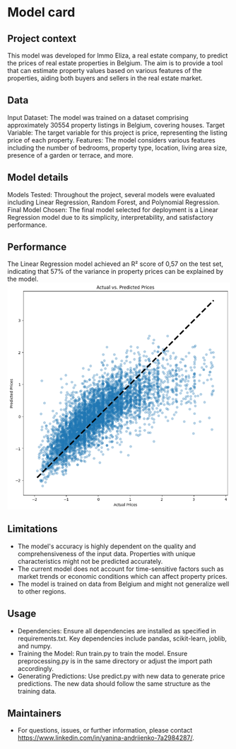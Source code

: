 # Model card

## Project context

This model was developed for Immo Eliza, a real estate company, to predict the prices of real estate properties in Belgium. The aim is to provide a tool that can estimate property values based on various features of the properties, aiding both buyers and sellers in the real estate market.

## Data

Input Dataset: The model was trained on a dataset comprising approximately 30554 property listings in Belgium, covering houses.
Target Variable: The target variable for this project is price, representing the listing price of each property.
Features: The model considers various features including the number of bedrooms, property type, location, living area size, presence of a garden or terrace, and more.

## Model details

Models Tested: Throughout the project, several models were evaluated including Linear Regression, Random Forest, and Polynomial Regression.
Final Model Chosen: The final model selected for deployment is a Linear Regression model due to its simplicity, interpretability, and satisfactory performance.

## Performance

The Linear Regression model achieved an R² score of 0,57 on the test set, indicating that 57% of the variance in property prices can be explained by the model.
![alt text](image.png)

## Limitations

- The model's accuracy is highly dependent on the quality and comprehensiveness of the input data. Properties with unique characteristics might not be predicted accurately.
- The current model does not account for time-sensitive factors such as market trends or economic conditions which can affect property prices.
- The model is trained on data from Belgium and might not generalize well to other regions.

## Usage

- Dependencies: Ensure all dependencies are installed as specified in requirements.txt. Key dependencies include pandas, scikit-learn, joblib, and numpy.
- Training the Model: Run train.py to train the model. Ensure preprocessing.py is in the same directory or adjust the import path accordingly.
- Generating Predictions: Use predict.py with new data to generate price predictions. The new data should follow the same structure as the training data.

## Maintainers

- For questions, issues, or further information, please contact https://www.linkedin.com/in/yanina-andriienko-7a2984287/.
